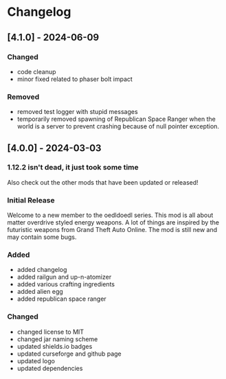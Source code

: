 # Changelog

## [4.1.0] - 2024-06-09

### Changed

- code cleanup
- minor fixed related to phaser bolt impact

### Removed

- removed test logger with stupid messages
- temporarily removed spawning of Republican Space Ranger when the world is a server to prevent crashing because of null pointer exception.

## [4.0.0] - 2024-03-03

### 1.12.2 isn't dead, it just took some time

Also check out the other mods that have been updated or released!

### Initial Release

Welcome to a new member to the oedldoedl series. This mod is all about matter overdrive styled energy weapons. A lot of things are inspired by the futuristic weapons from Grand Theft Auto Online. The mod is still new and may contain some bugs.

### Added

- added changelog
- added railgun and up-n-atomizer
- added various crafting ingredients
- added alien egg
- added republican space ranger

### Changed

- changed license to MIT
- changed jar naming scheme
- updated shields.io badges
- updated curseforge and github page
- updated logo
- updated dependencies
